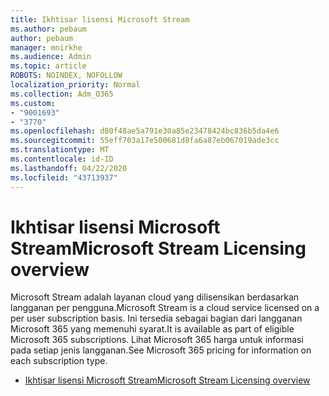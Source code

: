 ```yaml
---
title: Ikhtisar lisensi Microsoft Stream
ms.author: pebaum
author: pebaum
manager: mnirkhe
ms.audience: Admin
ms.topic: article
ROBOTS: NOINDEX, NOFOLLOW
localization_priority: Normal
ms.collection: Adm_O365
ms.custom:
- "9001693"
- "3770"
ms.openlocfilehash: d80f48ae5a791e30a85e23478424bc836b5da4e6
ms.sourcegitcommit: 55eff703a17e500681d8fa6a87eb067019ade3cc
ms.translationtype: MT
ms.contentlocale: id-ID
ms.lasthandoff: 04/22/2020
ms.locfileid: "43713937"
---
```

# <a name="microsoft-stream-licensing-overview"></a><span data-ttu-id="17bdd-102">Ikhtisar lisensi Microsoft Stream</span><span class="sxs-lookup"><span data-stu-id="17bdd-102">Microsoft Stream Licensing overview</span></span>

<span data-ttu-id="17bdd-103">Microsoft Stream adalah layanan cloud yang dilisensikan berdasarkan langganan per pengguna.</span><span class="sxs-lookup"><span data-stu-id="17bdd-103">Microsoft Stream is a cloud service licensed on a per user subscription basis.</span></span> <span data-ttu-id="17bdd-104">Ini tersedia sebagai bagian dari langganan Microsoft 365 yang memenuhi syarat.</span><span class="sxs-lookup"><span data-stu-id="17bdd-104">It is available as part of eligible Microsoft 365 subscriptions.</span></span> <span data-ttu-id="17bdd-105">Lihat Microsoft 365 harga untuk informasi pada setiap jenis langganan.</span><span class="sxs-lookup"><span data-stu-id="17bdd-105">See Microsoft 365 pricing for information on each subscription type.</span></span>

- [<span data-ttu-id="17bdd-106">Ikhtisar lisensi Microsoft Stream</span><span class="sxs-lookup"><span data-stu-id="17bdd-106">Microsoft Stream Licensing overview</span></span>](https://docs.microsoft.com/stream/license-overview)